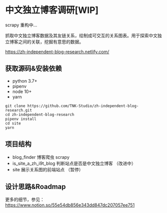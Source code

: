 # 中文独立博客调研[WIP]

scrapy 重构中...


抓取中文独立博客数据及其友链关系，绘制成可交互的关系图表。用于探索中文独立博客之间的关联，挖掘有意思的数据。

https://zh-independent-blog-research.netlify.com/

## 获取源码&安装依赖

+ python 3.7+
+ pipenv
+ node 10+
+ yarn

```shell
git clone https://github.com/TNK-Studio/zh-independent-blog-research.git
cd zh-independent-blog-research
pipenv install
cd site
yarn
```

## 项目结构

+ blog_finder 博客爬虫 scrapy 
+ is_site_a_zh_i9t_blog 判断站点是否是中文独立博客 （改进中）
+ site 展示关系图的前端站点 （暂停）

## 设计思路&Roadmap

更多的细节，参见：https://www.notion.so/55e54db856e343dd847dc207057ee751